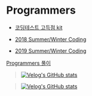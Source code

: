 # Programmers
* [코딩테스트 고득점 kit](https://github.com/courage331/Programmers/tree/master/Programmers/src/coding_test/highscore_kit)

* [2018 Summer/Winter Coding](https://github.com/courage331/Programmers/tree/master/Programmers/src/coding_test/SummerWinterCoding2018)

* [2019 Summer/Winter Coding](https://github.com/courage331/Programmers/tree/master/Programmers/src/coding_test/SummerWinterCoding2019)

[Programmers 풀이](https://velog.io/@courage331/series/%ED%94%84%EB%A1%9C%EA%B7%B8%EB%9E%98%EB%A8%B8%EC%8A%A4)


>[![Velog's GitHub stats](https://velog-readme-stats.vercel.app/api/badge?name=minzikim)](https://velog.io/@courage331)

>[![Velog's GitHub stats](https://velog-readme-stats.vercel.app/api?name=courage331&tag=프로그래머스)](https://github.com/courage331/Promgrammers)
